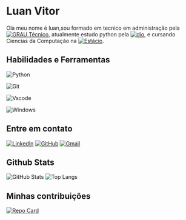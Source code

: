 # Luan Vitor
Ola meu nome é luan,sou formado em tecnico em administração pela [![GRAU Técnico](https://img.shields.io/badge/GRAU_Técnico-green)](https://www.grautecnico.com.br), atualmente estudo python pela [![dio](https://img.shields.io/badge/dio-white)](https://www.dio.me), e cursando Ciencias da Computação na [![Estácio](https://img.shields.io/badge/Estácio-blue)](https://estacio.br). 

## Habilidades e Ferramentas
![Python](https://img.shields.io/badge/python-3670A0?style=for-the-badge&logo=python&logoColor=ffdd54)

![Git](https://img.shields.io/badge/GIT-E44C30?style=for-the-badge&logo=git&logoColor=white)

![Vscode](https://img.shields.io/badge/Vscode-007ACC?style=for-the-badge&logo=visual-studio-code&logoColor=white)

![Windows](https://img.shields.io/badge/Windows-000?style=for-the-badge&logo=windows&logoColor=2CA5E0)

## Entre em contato
[![LinkedIn](https://img.shields.io/badge/LinkedIn-0077B5?style=for-the-badge&logo=linkedin&logoColor=white)](https://www.linkedin.com/in/Luan-Vitor-333386236/)
[![GitHub](https://img.shields.io/badge/GitHub-100000?style=for-the-badge&logo=github&logoColor=white)](https://github.com/LuanVitor0)
[![Gmail](https://img.shields.io/badge/Gmail-333333?style=for-the-badge&logo=gmail&logoColor=red)](mailto:iv6335994@gmail.com)

## Github Stats
![GitHub Stats](https://github-readme-stats.vercel.app/api?username=LuanVitor0&theme=transparent&bg_color=000&border_color=30A3DC&show_icons=true&icon_color=30A3DC&title_color=E94D5F&text_color=FFF)
![Top Langs](https://github-readme-stats-git-masterrstaa-rickstaa.vercel.app/api/top-langs/?username=LuanVitor0&bg_color=000&border_color=30A3DC&title_color=E94D5F&text_color=FFF)

## Minhas contribuições
[![Repo Card](https://github-readme-stats.vercel.app/api/pin/?username=LuanVitor0&repo=dio-lab-open-source&bg_color=000&border_color=30A3DC&show_icons=true&icon_color=30A3DC&title_color=E94D5F&text_color=FFF)](https://github.com/LuanVitor0/dio-lab-open-source)
